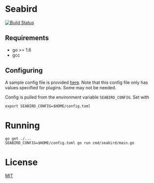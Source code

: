# Seabird

[![Build Status](https://travis-ci.org/belak/go-seabird.svg?branch=master)](https://travis-ci.org/belak/go-seabird)

## Requirements

* go >= 1.6
* gcc

## Configuring

A sample config file is provided [here](./_extra/config.sample.toml). Note that
this config file only has values specified for plugins. Some may not be needed.

Config is pulled from the environment variable `SEABIRD_CONFIG`. Set with

```
export SEABIRD_CONFIG=$HOME/config.toml
```

# Running

```
go get ./...
SEABIRD_CONFIG=$HOME/config.toml go run cmd/seabird/main.go
```

# License

[MIT](LICENSE)
